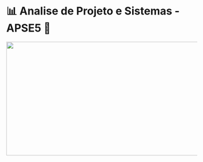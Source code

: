 # :bar_chart: Analise de Projeto e Sistemas - APSE5 :minidisc:	
<img src="https://github.com/ViniciusKanh/Analise_E_Projero_De_Sistema/blob/main/Img/APSE5.png" width="600" height="300" />
